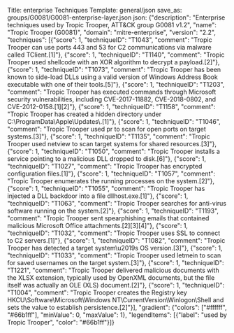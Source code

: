 Title: enterprise Techniques
Template: general/json
save_as: groups/G0081/G0081-enterprise-layer.json
json: {"description": "Enterprise techniques used by Tropic Trooper, ATT&CK group G0081 v1.2", "name": "Tropic Trooper (G0081)", "domain": "mitre-enterprise", "version": "2.2", "techniques": [{"score": 1, "techniqueID": "T1043", "comment": "Tropic Trooper can use ports 443 and 53 for C2 communications via malware called TClient.[1]"}, {"score": 1, "techniqueID": "T1140", "comment": "Tropic Trooper used shellcode with an XOR algorithm to decrypt a payload.[2]"}, {"score": 1, "techniqueID": "T1073", "comment": "Tropic Trooper has been known to side-load DLLs using a valid version of Windows Address Book executable with one of their tools.[5]"}, {"score": 1, "techniqueID": "T1203", "comment": "Tropic Trooper has executed commands through Microsoft security vulnerabilities, including CVE-2017-11882, CVE-2018-0802, and CVE-2012-0158.[1][2]"}, {"score": 1, "techniqueID": "T1158", "comment": "Tropic Trooper has created a hidden directory under C:\\ProgramData\\Apple\\Updates\\.[1]"}, {"score": 1, "techniqueID": "T1046", "comment": "Tropic Trooper used pr to scan for open ports on target systems.[3]"}, {"score": 1, "techniqueID": "T1135", "comment": "Tropic Trooper used netview to scan target systems for shared resources.[3]"}, {"score": 1, "techniqueID": "T1050", "comment": "Tropic Trooper installs a service pointing to a malicious DLL dropped to disk.[6]"}, {"score": 1, "techniqueID": "T1027", "comment": "Tropic Trooper has encrypted configuration files.[1]"}, {"score": 1, "techniqueID": "T1057", "comment": "Tropic Trooper enumerates the running processes on the system.[2]"}, {"score": 1, "techniqueID": "T1055", "comment": "Tropic Trooper has injected a DLL backdoor into a file dllhost.exe.[1]"}, {"score": 1, "techniqueID": "T1063", "comment": "Tropic Trooper searches for anti-virus software running on the system.[2]"}, {"score": 1, "techniqueID": "T1193", "comment": "Tropic Trooper sent spearphishing emails that contained malicious Microsoft Office attachments.[2][3][4]"}, {"score": 1, "techniqueID": "T1032", "comment": "Tropic Trooper uses SSL to connect to C2 servers.[1]"}, {"score": 1, "techniqueID": "T1082", "comment": "Tropic Trooper has detected a target system\u2019s OS version.[3]"}, {"score": 1, "techniqueID": "T1033", "comment": "Tropic Trooper used letmein to scan for saved usernames on the target system.[3]"}, {"score": 1, "techniqueID": "T1221", "comment": "Tropic Trooper delivered malicious documents with the XLSX extension, typically used by OpenXML documents, but the file itself was actually an OLE (XLS) document.[2]"}, {"score": 1, "techniqueID": "T1004", "comment": "Tropic Trooper creates the Registry key HKCU\\Software\\Microsoft\\Windows NT\\CurrentVersion\\Winlogon\\Shell and sets the value to establish persistence.[2]"}], "gradient": {"colors": ["#ffffff", "#66b1ff"], "minValue": 0, "maxValue": 1}, "legendItems": [{"label": "used by Tropic Trooper", "color": "#66b1ff"}]}